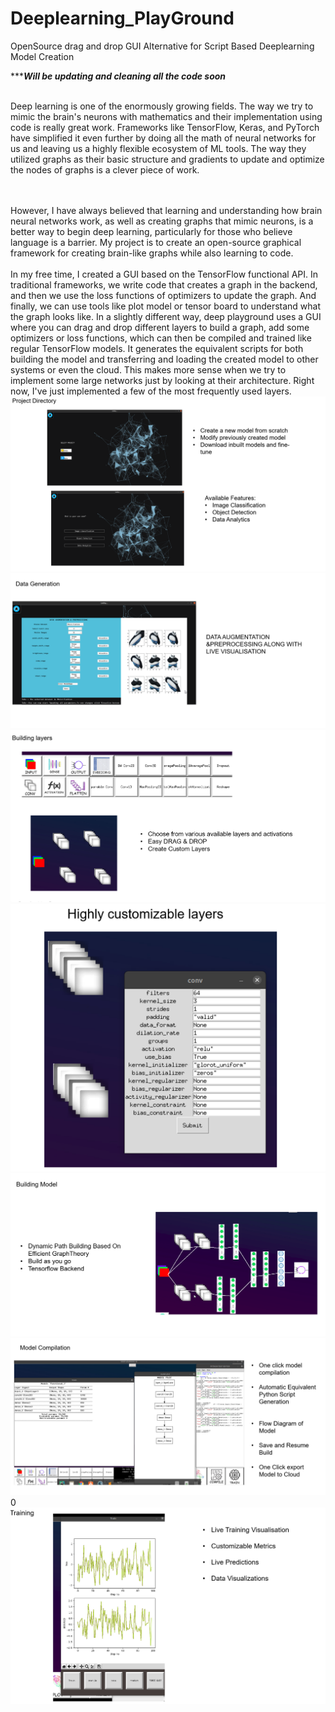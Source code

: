 # Deeplearning_PlayGround
 OpenSource drag and drop GUI Alternative for Script Based Deeplearning Model Creation 

********Will be updating and cleaning all the code soon*****

   <br>Deep learning is one of the enormously growing fields. The way we try to mimic the brain's neurons with mathematics and their implementation using code is really great work.
   Frameworks like TensorFlow, Keras, and PyTorch have simplified it even further by doing all the math of neural networks for us and leaving us a highly flexible ecosystem of ML tools. The way they utilized graphs as their basic structure and gradients to update and optimize the nodes of graphs is a clever piece of work.
   
   <br><br>However, I have always believed that learning and understanding how brain neural networks work, as well as creating graphs that mimic neurons, is a better way to begin deep learning, particularly for those who believe language is a barrier.
   My project is to create an open-source graphical framework for creating brain-like graphs while also learning to code.
   <br><br>
   In my free time, I created a GUI based on the TensorFlow functional API. In traditional frameworks, we write code that creates a graph in the backend, and then we use the loss functions of optimizers to update the graph. And finally, we can use tools like plot model or tensor board to understand what the graph looks like. In a slightly different way, deep playground uses a GUI where you can drag and drop different layers to build a graph, add some optimizers or loss functions, which can then be compiled and trained like regular TensorFlow models.
    It generates the equivalent scripts for both building the model and transferring and loading the created model to other systems or even the cloud.
   This makes more sense when we try to implement some large networks just by looking at their architecture.
   Right now, I've just implemented a few of the most frequently used layers.   
![alt text](https://github.com/crazysuryaa/Deeplearning_PlayGround/blob/master/images/img%20(1).png?raw=true)
![alt text](https://github.com/crazysuryaa/Deeplearning_PlayGround/blob/master/images/img%20(2).png?raw=true)
![alt text](https://github.com/crazysuryaa/Deeplearning_PlayGround/blob/master/images/img%20(3).png?raw=true)
![alt text](https://github.com/crazysuryaa/Deeplearning_PlayGround/blob/master/images/img%20(4).png?raw=true)
![alt text](https://github.com/crazysuryaa/Deeplearning_PlayGround/blob/master/images/img%20(5).png?raw=true)
![alt text](https://github.com/crazysuryaa/Deeplearning_PlayGround/blob/master/images/img%20(6).png?raw=true)0
![alt text](https://github.com/crazysuryaa/Deeplearning_PlayGround/blob/master/images/img%20(7).png?raw=true)

